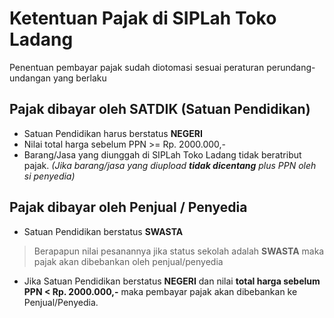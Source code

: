 # Ketentuan Pajak di SIPLah Toko Ladang

Penentuan pembayar pajak sudah diotomasi sesuai peraturan perundang-undangan yang berlaku

## Pajak dibayar oleh SATDIK (Satuan Pendidikan)

- Satuan Pendidikan harus berstatus **NEGERI**
- Nilai total harga sebelum PPN >= Rp. 2000.000,-
- Barang/Jasa yang diunggah di SIPLah Toko Ladang tidak beratribut pajak. _(Jika barang/jasa yang diupload **tidak dicentang** plus PPN oleh si penyedia)_

## Pajak dibayar oleh Penjual / Penyedia

- Satuan Pendidikan berstatus **SWASTA**

> Berapapun nilai pesanannya jika status sekolah adalah **SWASTA** maka pajak akan dibebankan oleh penjual/penyedia

- Jika Satuan Pendidikan berstatus **NEGERI** dan nilai **total harga sebelum PPN < Rp. 2000.000,-** maka pembayar pajak akan dibebankan ke Penjual/Penyedia.
